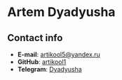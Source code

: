 # Artem Dyadyusha

## Contact info

* **E-mail**: artikool5@yandex.ru
* **GitHub**: [artikool1](https://github.com/artikool1)
* **Telegram**: [Dyadyusha](https://t.me/Dyadyusha_A)